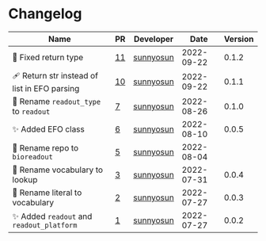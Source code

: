 # Changelog

<!-- prettier-ignore -->
Name | PR | Developer | Date | Version
--- | --- | --- | --- | ---
🐛 Fixed return type | [11](https://github.com/laminlabs/bioreadout/pull/11) | [sunnyosun](https://github.com/sunnyosun) | 2022-09-22 | 0.1.2
🩹 Return str instead of list in EFO parsing | [10](https://github.com/laminlabs/bioreadout/pull/10) | [sunnyosun](https://github.com/sunnyosun) | 2022-09-22 | 0.1.1
🚚 Rename `readout_type` to `readout` | [7](https://github.com/laminlabs/bioreadout/pull/7) | [sunnyosun](https://github.com/sunnyosun) | 2022-08-26 | 0.1.0
✨ Added EFO class | [6](https://github.com/laminlabs/bioreadout/pull/6) | [sunnyosun](https://github.com/sunnyosun) | 2022-08-10 | 0.0.5
🚚 Rename repo to `bioreadout` | [5](https://github.com/laminlabs/bioreadout/pull/5) | [sunnyosun](https://github.com/sunnyosun) | 2022-08-04 |
🚚 Rename vocabulary to lookup | [3](https://github.com/laminlabs/bioreadout/pull/3) | [sunnyosun](https://github.com/sunnyosun) | 2022-07-31 | 0.0.4
🚚 Rename literal to vocabulary | [2](https://github.com/laminlabs/bioreadout/pull/2) | [sunnyosun](https://github.com/sunnyosun) | 2022-07-27 | 0.0.3
✨ Added `readout` and `readout_platform` | [1](https://github.com/laminlabs/bioreadout/pull/1) | [sunnyosun](https://github.com/sunnyosun) | 2022-07-27 | 0.0.2
